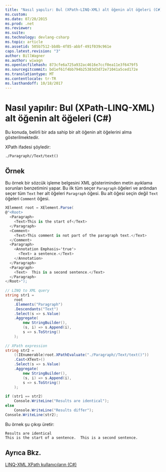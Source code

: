 ```yaml
---
title: "Nasıl yapılır: Bul (XPath-LINQ-XML) alt öğenin alt öğeleri (C#)"
ms.custom: 
ms.date: 07/20/2015
ms.prod: .net
ms.reviewer: 
ms.suite: 
ms.technology: devlang-csharp
ms.topic: article
ms.assetid: 505b7512-bb8b-4f85-abbf-491f039c961e
caps.latest.revision: "3"
author: BillWagner
ms.author: wiwagn
ms.openlocfilehash: 873cfe6a725a932ac4616e7ccf0ea11e3f6479f5
ms.sourcegitcommit: bd1ef61f4bb794b25383d3d72e71041a5ced172e
ms.translationtype: MT
ms.contentlocale: tr-TR
ms.lasthandoff: 10/18/2017
---
```

# <a name="how-to-find-descendants-of-a-child-element-xpath-linq-to-xml-c"></a>Nasıl yapılır: Bul (XPath-LINQ-XML) alt öğenin alt öğeleri (C#)
Bu konuda, belirli bir ada sahip bir alt öğenin alt öğelerini alma gösterilmektedir.  
  
 XPath ifadesi şöyledir:  
  
 `./Paragraph//Text/text()`  
  
## <a name="example"></a>Örnek  
 Bu örnek bir sözcük işleme belgesini XML gösteriminden metin ayıklama sorunları benzetimini yapar. Bu ilk tüm seçer `Paragraph` öğeleri ve ardından seçer tüm `Text` her alt öğeleri `Paragraph` öğesi. Bu alt öğesi seçin değil `Text` öğeleri `Comment` öğesi.  
  
```csharp  
XElement root = XElement.Parse(  
@"<Root>  
  <Paragraph>  
    <Text>This is the start of</Text>  
  </Paragraph>  
  <Comment>  
    <Text>This comment is not part of the paragraph text.</Text>  
  </Comment>  
  <Paragraph>  
    <Annotation Emphasis='true'>  
      <Text> a sentence.</Text>  
    </Annotation>  
  </Paragraph>  
  <Paragraph>  
    <Text>  This is a second sentence.</Text>  
  </Paragraph>  
</Root>");  
  
// LINQ to XML query  
string str1 =  
    root  
    .Elements("Paragraph")  
    .Descendants("Text")  
    .Select(s => s.Value)  
    .Aggregate(  
        new StringBuilder(),  
        (s, i) => s.Append(i),  
        s => s.ToString()  
    );  
  
// XPath expression  
string str2 =  
    ((IEnumerable)root.XPathEvaluate("./Paragraph//Text/text()"))  
    .Cast<XText>()  
    .Select(s => s.Value)  
    .Aggregate(  
        new StringBuilder(),  
        (s, i) => s.Append(i),  
        s => s.ToString()  
    );  
  
if (str1 == str2)  
    Console.WriteLine("Results are identical");  
else  
    Console.WriteLine("Results differ");  
Console.WriteLine(str2);  
```  
  
 Bu örnek şu çıkışı üretir:  
  
```  
Results are identical  
This is the start of a sentence.  This is a second sentence.  
```  
  
## <a name="see-also"></a>Ayrıca Bkz.  
 [LINQ-XML XPath kullanıcıların (C#)](../../../../csharp/programming-guide/concepts/linq/linq-to-xml-for-xpath-users.md)

